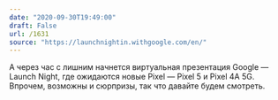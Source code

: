 ```yaml
---
date: "2020-09-30T19:49:00"
draft: False
url: /1631
source: "https://launchnightin.withgoogle.com/en/"
---
```


А через час с лишним начнется виртуальная презентация Google — Launch Night, где ожидаются новые Pixel — Pixel 5 и Pixel 4A 5G. Впрочем, возможны и сюрпризы, так что давайте будем смотреть.
